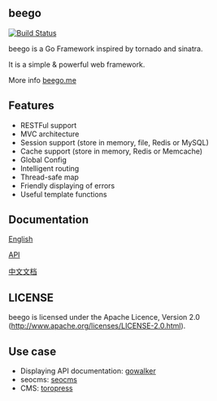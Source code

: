 ## beego

[![Build Status](https://drone.io/github.com/astaxie/beego/status.png)](https://drone.io/github.com/astaxie/beego/latest)

beego is a Go Framework inspired by tornado and sinatra.

It is a simple & powerful web framework.

More info [beego.me](http://beego.me)

## Features

* RESTFul support
* MVC architecture
* Session support (store in memory, file, Redis or MySQL)
* Cache support (store in memory, Redis or Memcache)
* Global Config
* Intelligent routing
* Thread-safe map
* Friendly displaying of errors
* Useful template functions


## Documentation

[English](http://beego.me/docs/intro/)

[API](http://gowalker.org/github.com/astaxie/beego)

[中文文档](http://beego.me/docs/intro/)


## LICENSE

beego is licensed under the Apache Licence, Version 2.0
(http://www.apache.org/licenses/LICENSE-2.0.html).


## Use case

- Displaying API documentation: [gowalker](https://github.com/Unknwon/gowalker)
- seocms: [seocms](https://github.com/chinakr/seocms)
- CMS: [toropress](https://github.com/insionng/toropress)

